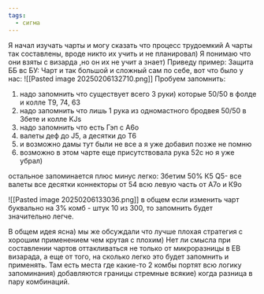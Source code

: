 ```yaml
---
tags:
  - сигма
---
```

Я начал изучать чарты и могу сказать что процесс трудоемкий
А чарты так составлены, вроде никто их учить и не планировал)
Я понимаю что они взяты с визарда ,но он их не учит а знает)
Приведу пример:
Защита ББ вс БУ:
Чарт и так большой и сложный сам по себе, вот что было у нас:
![[Pasted image 20250206132710.png]]
Пробуем запомнить:
1. надо запомнить что существует всего 3 руки) которые 50/50 в фолде и колле Т9, 74, 63
2. надо запомнить что лишь 1 рука из одномастного бродвея 50/50 в 3бете и колле KJs
3. надо запомнить что есть Гэп с А6о
4. валеты деф до J5, а десятки до T6
5. и возможно дамы тут были не все а я уже добавил позже не помню
6. возможно в этом чарте еще присутствовала рука 52с но я уже убрал)

остальное запоминается плюс минус легко: 3бетим 50%
К5 Q5-
все валеты
все десятки 
коннекторы от 54
всю левую часть от А7о и К9о

![[Pasted image 20250206133036.png]]
в общем если изменить чарт буквально на 3% комб - штук 10 из 300, то запомнить будет значительно легче.

В общем идея ясна) мы же обсуждали что лучше плохая стратегия с хорошим применением чем крутая с плохим)
Нет ли смысла при составлении чартов оттакливаться не только от микроразницы в ЕВ визарада, а еще от того, на сколько легко это будет запомнить и применять.
Там есть места где какие-то 2 комбы портят всю логику запоминания) добавляются границы стремные всякие) когда разница в пару комбинаций.